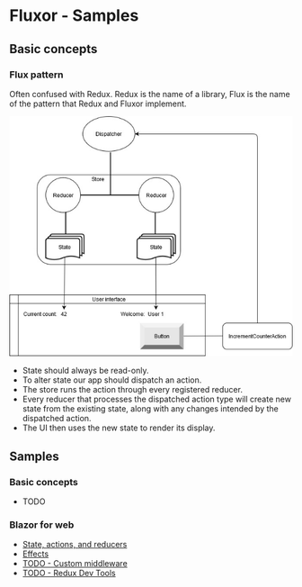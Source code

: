 # Fluxor - Samples

## Basic concepts

### Flux pattern

Often confused with Redux. Redux is the name of a library, Flux is the name of the pattern that Redux and
Fluxor implement.

![](./../Images/flux-pattern.jpg)

* State should always be read-only.
* To alter state our app should dispatch an action.
* The store runs the action through every registered reducer.
* Every reducer that processes the dispatched action type will create new state
from the existing state, along with any changes intended by the dispatched action.
* The UI then uses the new state to render its display.

## Samples
### Basic concepts
* TODO

### Blazor for web

* [State, actions, and reducers](../Samples/02-Blazor/02A-StateActionsReducersSample/README.md)
* [Effects](../Samples/02-Blazor/02B-EffectsSample/README.md)
* [TODO - Custom middleware](../Samples/02-Blazor/02C-MiddlewareSample/README.md)
* [TODO - Redux Dev Tools](../Samples/02-Blazor/02D-ReduxDevToolsSample/README.md)
